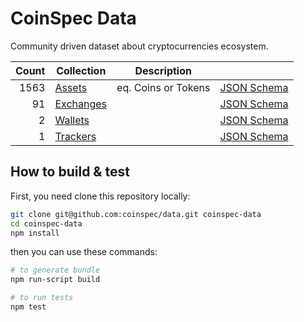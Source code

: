 # CoinSpec Data

Community driven dataset about cryptocurrencies ecosystem.

| Count | Collection | Description | |
| ---: | --- |  --- | --- |
| 1563 | [Assets](/assets) | eq. Coins or Tokens | [JSON Schema](https://github.com/coinspec/schema/blob/master/src/asset.yaml) |
| 91 | [Exchanges](/exchanges) |  | [JSON Schema](https://github.com/coinspec/schema/blob/master/src/exchange.yaml) |
| 2 | [Wallets](/wallets) |  | [JSON Schema](https://github.com/coinspec/schema/blob/master/src/wallet.yaml) |
| 1 | [Trackers](/trackers) |  | [JSON Schema](https://github.com/coinspec/schema/blob/master/src/tracker.yaml) |

## How to build & test

First, you need clone this repository locally:
```bash
git clone git@github.com:coinspec/data.git coinspec-data
cd coinspec-data
npm install
```

then you can use these commands:
```bash
# to generate bundle
npm run-script build

# to run tests
npm test 
```
